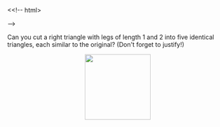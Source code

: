 <<!-- html>

<body> -->

<!--
---
layout: page
title: Problem of the Week
---
-->


<!-- <p>Due Friday, April 5, 2024 at 3 pm submitted to 
<a href="https://forms.gle/LgCLL5vhwUn6h5eA7"> this Google form.</a> <b> You must be logged into your NAU gmail to submit via this form. </b> -->

<p> Can you cut a right triangle with legs of length 1 and 2 into five identical triangles, each similar to the original? (Don't forget to justify!) </p>




<!-- Source: Eda Aydemir Twitter  12/9/23 -->
<p><center>
<img src = "https://naumathstat.github.io/problem-of-the-week/files/images/2024-04-05.png" 
style="width:150px">
</center></p> 